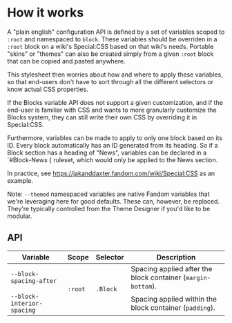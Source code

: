 # How it works

A "plain english" configuration API is defined by a set of variables scoped to `:root` and namespaced to `block`. These variables should be overriden in a `:root` block on a wiki's Special:CSS based on that wiki's needs. Portable "skins" or "themes" can also be created simply from a given `:root` block that can be copied and pasted anywhere.

This stylesheet then worries about how and where to apply these variables, so that end-users don't have to sort through all the different selectors or know actual CSS properties.

If the Blocks variable API does not support a given customization, and if the end-user is familiar with CSS and wants to more granularly customize the Blocks system, they can still write their own CSS by overriding it in Special:CSS.

Furthermore, variables can be made to apply to only one block based on its ID. Every block automatically has an ID generated from its heading. So if a Block section has a heading of "News", variables can be declared in a `#Block-News {  ruleset, which would only be applied to the News section.

In practice, see https://jakanddaxter.fandom.com/wiki/Special:CSS as an example.

Note: `--themed` namespaced variables are native Fandom variables that we're leveraging here for good defaults. These can, however, be replaced. They're typically controlled from the Theme Designer if you'd like to be modular.

## API
<table>
  <thead>
    <tr>
      <th>Variable</th>
      <th>Scope</th>
      <th>Selector</th>
      <th>Description</th>
    </tr>
  </thead>
  <tbody>
    <tr>
      <td><code>--block-spacing-after</code></td>
      <td rowspan="10"><code>:root</code></td>
      <td rowspan="10"><code>.Block</code></td>
      <td>Spacing applied after the block container (<code>margin-bottom</code>).</td>
    </tr>
    <tr>
      <td><code>--block-interior-spacing</code></td>
      <td>Spacing applied within the block container (<code>padding</code>).</td>
    </tr>
  </tbody>
</table>
